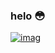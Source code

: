 ### helo 😳

[![imag](https://cdn.discordapp.com/attachments/431307951903473684/769383869660004362/pfp.png)](https://cs.rit.edu/~mxc9798/examples/copypaste.html)

